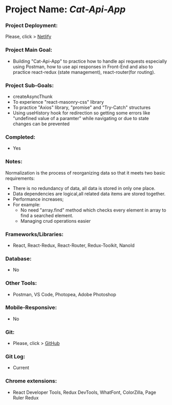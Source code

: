 # Project Name: *Cat-Api-App*

### Project Deployment:
Please, click > [Netlify](https://cat-api-app-barisd.netlify.app/)
### Project Main Goal: 
- Building "Cat-Api-App" to practice how to handle api requests especially using Postman, how to use api responses in Front-End and also to practice react-redux (state management), react-router(for routing).
### Project Sub-Goals:
- createAsyncThunk
- To experience "react-masonry-css" library
- To practice "Axios" library, "promise" and "Try-Catch" structures
- Using useHistory hook for redirection so getting some errors like "undefined value of a paramter" while navigating or due to state changes can be prevented
### Completed: 
- Yes
### Notes:
 Normalization is the process of reorganizing data so that it meets two basic requirements:
- There is no redundancy of data, all data is stored in only one place.
- Data dependencies are logical,all related data items are stored together.
- Performance increases; 
- For example: 
  - No need "array.find" method which checks every element in array to find a searched element.
  - Managing crud operations easier  
### Frameworks/Libraries:
- React, React-Redux, React-Router, Redux-Toolkit, NanoId
### Database:
- No
### Other Tools:
- Postman, VS Code, Photopea, Adobe Photoshop
### Mobile-Responsive:
- No
### Git:
- Please, click > [GitHub](https://github.com/BarisGc/contacts-app)
### Git Log:
- Current
### Chrome extensions:
- React Developer Tools, Redux DevTools, WhatFont, ColorZilla, Page Ruler Redux




